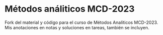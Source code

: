 # Métodos análiticos MCD-2023
Fork del material y código para el curso de Métodos Analíticos MCD-2023. 
Mis anotaciones en notas y soluciones en tareas, también se incluyen.
